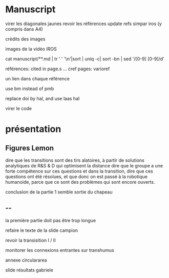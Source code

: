 # Manuscript

virer les diagonales jaunes
revoir les références
update refs simpar iros (y compris dans A4)

crédits des images

images de la vidéo IROS

cat manuscript/**.md | tr ' ' '\n'|sort | uniq -c| sort -bn | sed '/[0-9] [0-9]/d'

références: cited in page.s …
cref pages: varioref

un lien dans chaque référence

use bm instead of pmb

replace doi by hal, and use laas hal

virer le code

# présentation

## Figures Lemon

dire que les transitions sont des tirs alatoires, à partir de solutions analytiques de R&S & D qui optimisent la distance
dire que le groupe a une forte compétence sur ces questions
et dans la transition, dire que ces questions ont été résolues, et que donc on est passé à la robotique humanoide,
parce que ce sont des problèmes qui sont encore ouverts.

conclusion de la partie 1 semble sortie du chapeau

## --

la première partie doit pas être trop longue

refaire le texte de la slide campion

revoir la transisition I / II

monitorer les connexions entrantes sur transhumus

annexe circulararea

slide résultats gabriele
